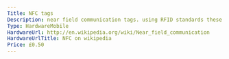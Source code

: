 ```yaml
---
Title: NFC tags
Description: near field communication tags. using RFID standards these tags hold data and allow contactless communication between the tag and NFC devices (mobile/tablet).
Type: HardwareMobile
HardwareUrl: http://en.wikipedia.org/wiki/Near_field_communication
HardwareUrlTitle: NFC on wikipedia
Price: £0.50
---
```

